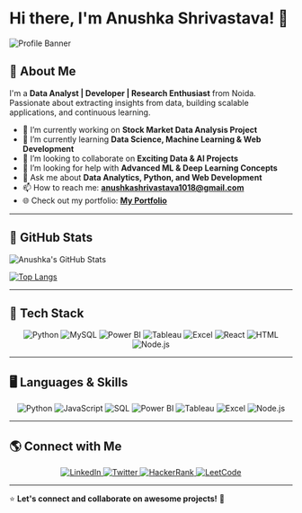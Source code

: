 # Hi there, I'm Anushka Shrivastava! 👋

![Profile Banner](https://via.placeholder.com/1200x400?text=Welcome+to+My+GitHub+Profile)

## 🚀 About Me
I'm a **Data Analyst | Developer | Research Enthusiast** from Noida. Passionate about extracting insights from data, building scalable applications, and continuous learning.

- 🔭 I’m currently working on **Stock Market Data Analysis Project**
- 🌱 I’m currently learning **Data Science, Machine Learning & Web Development**
- 👯 I’m looking to collaborate on **Exciting Data & AI Projects**
- 🤔 I’m looking for help with **Advanced ML & Deep Learning Concepts**
- 💬 Ask me about **Data Analytics, Python, and Web Development**
- 📫 How to reach me: **[anushkashrivastava1018@gmail.com](mailto:anushkashrivastava1018@gmail.com)**
- 🌐 Check out my portfolio: **[My Portfolio](https://anushka157.github.io/My-Portfolio/)**

---

## 🌟 GitHub Stats

![Anushka's GitHub Stats](https://github-readme-stats.vercel.app/api?username=anushka157&show_icons=true&theme=tokyonight&count_private=true)

[![Top Langs](https://github-readme-stats.vercel.app/api/top-langs/?username=anushka157&layout=compact&theme=tokyonight&langs_count=6)](https://github.com/anushka157)

---

## 📌 Tech Stack
<p align="center">
  <img src="https://img.shields.io/badge/Python-3776AB?style=for-the-badge&logo=python&logoColor=white" alt="Python">
  <img src="https://img.shields.io/badge/MySQL-4479A1?style=for-the-badge&logo=mysql&logoColor=white" alt="MySQL">
  <img src="https://img.shields.io/badge/PowerBI-F2C811?style=for-the-badge&logo=powerbi&logoColor=black" alt="Power BI">
  <img src="https://img.shields.io/badge/Tableau-E97627?style=for-the-badge&logo=tableau&logoColor=white" alt="Tableau">
  <img src="https://img.shields.io/badge/Excel-217346?style=for-the-badge&logo=microsoft-excel&logoColor=white" alt="Excel">
  <img src="https://img.shields.io/badge/React-61DAFB?style=for-the-badge&logo=react&logoColor=black" alt="React">
  <img src="https://img.shields.io/badge/HTML5-E34F26?style=for-the-badge&logo=html5&logoColor=white" alt="HTML">
  <img src="https://img.shields.io/badge/Node.js-339933?style=for-the-badge&logo=node.js&logoColor=white" alt="Node.js">
</p>

---

## 🖥️ Languages & Skills
<p align="center">
  <img src="https://img.shields.io/badge/Python-3776AB?style=for-the-badge&logo=python&logoColor=white" alt="Python">
  <img src="https://img.shields.io/badge/JavaScript-F7DF1E?style=for-the-badge&logo=javascript&logoColor=black" alt="JavaScript">
  <img src="https://img.shields.io/badge/SQL-4479A1?style=for-the-badge&logo=mysql&logoColor=white" alt="SQL">
  <img src="https://img.shields.io/badge/PowerBI-F2C811?style=for-the-badge&logo=powerbi&logoColor=black" alt="Power BI">
  <img src="https://img.shields.io/badge/Tableau-E97627?style=for-the-badge&logo=tableau&logoColor=white" alt="Tableau">
  <img src="https://img.shields.io/badge/Excel-217346?style=for-the-badge&logo=microsoft-excel&logoColor=white" alt="Excel">
  <img src="https://img.shields.io/badge/Node.js-339933?style=for-the-badge&logo=node.js&logoColor=white" alt="Node.js">
</p>

---

## 🌎 Connect with Me
<p align="center">
  <a href="https://www.linkedin.com/in/anushka-shrivastava-data-analyst">
    <img src="https://img.shields.io/badge/LinkedIn-0077B5?style=for-the-badge&logo=linkedin&logoColor=white" alt="LinkedIn">
  </a>
  <a href="https://x.com/Anushka38999531">
    <img src="https://img.shields.io/badge/Twitter-1DA1F2?style=for-the-badge&logo=twitter&logoColor=white" alt="Twitter">
  </a>
  <a href="https://www.hackerrank.com/profile/anushkashrivast5">
    <img src="https://img.shields.io/badge/HackerRank-2EC866?style=for-the-badge&logo=hackerrank&logoColor=white" alt="HackerRank">
  </a>
  <a href="https://leetcode.com/u/anushka_876/">
    <img src="https://img.shields.io/badge/LeetCode-FFA116?style=for-the-badge&logo=leetcode&logoColor=black" alt="LeetCode">
  </a>
</p>

---

⭐ **Let's connect and collaborate on awesome projects!** 🚀
